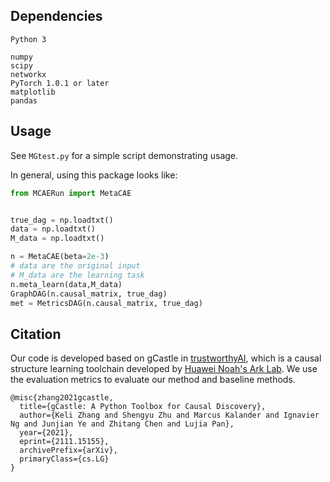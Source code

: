 ## Dependencies
```
Python 3

numpy
scipy
networkx
PyTorch 1.0.1 or later
matplotlib
pandas
```

## Usage
See `MGtest.py` for a simple script demonstrating usage.

In general, using this package looks like:
```python 
from MCAERun import MetaCAE


true_dag = np.loadtxt()
data = np.loadtxt()
M_data = np.loadtxt()

n = MetaCAE(beta=2e-3)
# data are the original input
# M_data are the learning task
n.meta_learn(data,M_data)
GraphDAG(n.causal_matrix, true_dag)
met = MetricsDAG(n.causal_matrix, true_dag)
```



## Citation

Our code is developed based on gCastle in [trustworthyAI](https://github.com/huawei-noah/trustworthyAI/tree/master), which is a causal structure learning toolchain developed by [Huawei Noah's Ark Lab](https://www.noahlab.com.hk/#/home). We use the evaluation metrics to evaluate our method and baseline methods.

```
@misc{zhang2021gcastle,
  title={gCastle: A Python Toolbox for Causal Discovery}, 
  author={Keli Zhang and Shengyu Zhu and Marcus Kalander and Ignavier Ng and Junjian Ye and Zhitang Chen and Lujia Pan},
  year={2021},
  eprint={2111.15155},
  archivePrefix={arXiv},
  primaryClass={cs.LG}
}
```